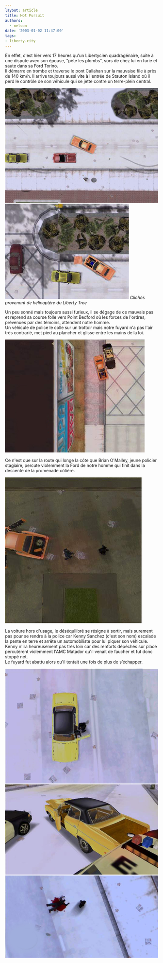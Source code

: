 ```yaml
---
layout: article
title: Hot Pursuit
authors:
  - nelson
date: '2003-01-02 11:47:00'
tags:
- liberty-city
---
```


En effet, c'est hier vers 17 heures qu'un Libertycien quadragénaire, suite à une dispute avec son épouse, "pète les plombs", sors de chez lui en furie et saute dans sa Ford Torino.  
Il démarre en trombe et traverse le pont Callahan sur la mauvaise file à près de 140 km/h. Il arrive toujours aussi vite à l'entrée de Stauton Island où il perd le contrôle de son véhicule qui se jette contre un terre-plein central.

![](/content/images/2016/07/Pursuit.jpg)
![Clichés provenant de hélicoptère du Liberty Tree](/content/images/2016/07/Pursuit2.jpg)
_Clichés provenant de hélicoptère du Liberty Tree_

Un peu sonné mais toujours aussi furieux, il se dégage de ce mauvais pas et reprend sa course folle vers Point Bedford où les forces de l'ordres, prévenues par des témoins, attendent notre homme.  
Un véhicule de police le colle sur un trottoir mais notre fuyard n'a pas l'air très contrarié, met pied au plancher et glisse entre les mains de la loi.

![](/content/images/2016/07/Pursuit4.jpg)

Ce n'est que sur la route qui longe la côte que Brian O'Malley, jeune policier stagiaire, percute violemment la Ford de notre homme qui finit dans la descente de la promenade côtière.

![](/content/images/2016/07/Pursuit5.jpg)

La voiture hors d'usage, le déséquilibré se résigne à sortir, mais surement pas pour se rendre à la police car Kenny Sanchez (c'est son nom) escalade la pente en terre et arrête un automobiliste pour lui piquer son véhicule.  
Kenny n'ira heureusement pas très loin car des renforts dépêchés sur place percutèrent violemment l'AMC Matador qu'il venait de faucher et fut donc stoppé net.  
Le fuyard fut abattu alors qu'il tentait une fois de plus de s’échapper.

![](/content/images/2016/07/Pursuit7.jpg)
![](/content/images/2016/07/Pursuit8.jpg)
![](/content/images/2016/07/Pursuit9.jpg)